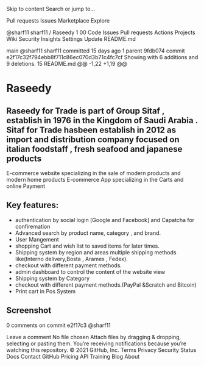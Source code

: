 Skip to content
Search or jump to…

Pull requests
Issues
Marketplace
Explore
 
@sharf11 
sharf11
/
Raseedy
1
00
Code
Issues
Pull requests
Actions
Projects
Wiki
Security
Insights
Settings
Update README.md

 main
@sharf11
sharf11 committed 15 days ago 
1 parent 9fdb074 commit e2f17c32f794ebb8f711c86ec070d3b71c4fc7cf
Showing  with 6 additions and 9 deletions.
 15  README.md 
@@ -1,22 +1,19 @@
# Raseedy

Raseedy for Trade is part of Group Sitaf , establish in 1976 in the Kingdom of Saudi Arabia . Sitaf for Trade hasbeen establish in 2012 as import and distribution company focused on italian foodstaff , fresh seafood and japanese products
-----------

E-commerce website specializing in the sale of modern products and modern home products
E-commerce App specializing in the Carts and online Payment

<!--Live Website preview
-----------
* (https://www.marketawy.com/sitaf4/) 
-->
 Key features: 
-----------
* authentication by social login [Google and Facebook] and Capatcha for confiremation 
* Advanced search by product name, category , and brand.
* User Mangement
* shopping Cart and wish list to saved items for later times.
* Shipping system by region and areas multiple shipping methods like(Interno delivery,Bosta , Aramex , Fedex).
* checkout with different payment methods.
* admin dashboard to control the content of the website view
* Shipping system by Category 
* checkout with different payment methods.(PayPal 
&Scratch and Bitcoin)
* Print cart in Pos System

Screenshot
-----------
0 comments on commit e2f17c3
@sharf11
 
 
Leave a comment
No file chosen
Attach files by dragging & dropping, selecting or pasting them.
 You’re receiving notifications because you’re watching this repository.
© 2021 GitHub, Inc.
Terms
Privacy
Security
Status
Docs
Contact GitHub
Pricing
API
Training
Blog
About
